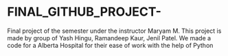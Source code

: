 # FINAL_GITHUB_PROJECT-
Final project of the semester under the instructor Maryam M. This project is made by group of Yash Hingu, Ramandeep Kaur, Jenil Patel. We made a code for a Alberta Hospital for their ease of work with the help of Python
